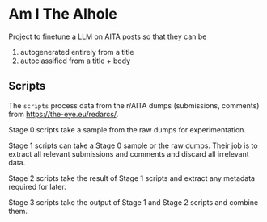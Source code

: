 # Am I The AIhole

Project to finetune a LLM on AITA posts so that they can be

1. autogenerated entirely from a title
2. autoclassified from a title + body

## Scripts

The `scripts` process data from the r/AITA dumps (submissions, comments) from <https://the-eye.eu/redarcs/>.

Stage 0 scripts take a sample from the raw dumps for experimentation.

Stage 1 scripts can take a Stage 0 sample or the raw dumps. Their job is to extract all relevant submissions and comments and discard all irrelevant data.

Stage 2 scripts take the result of Stage 1 scripts and extract any metadata required for later.

Stage 3 scripts take the output of Stage 1 and Stage 2 scripts and combine them.